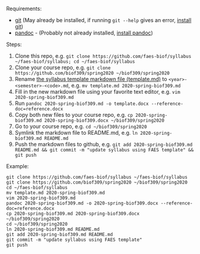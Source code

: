 Requirements:
- [git](https://git-scm.com/) (May already be installed, if running `git --help` gives an error, [install git](https://www.atlassian.com/git/tutorials/install-git))
- [pandoc](https://pandoc.org/) - (Probably not already installed, [install pandoc](https://pandoc.org/installing.html))

Steps:
1. Clone this repo, e.g. `git clone https://github.com/faes-biof/syllabus ~/faes-biof/syllabus; cd ~/faes-biof/syllabus`
2. Clone your course repo, e.g. `git clone https://github.com/biof309/spring2020 ~/biof309/spring2020`
3. Rename [the syllabus template markdown file (template.md)](/template.md) to `<year>-<semester>-<code>.md`, e.g. `mv template.md 2020-spring-biof309.md`
4. Fill in the new markdown file using your favorite text editor, e.g. `vim 2020-spring-biof309.md`
5. Run `pandoc 2020-spring-biof309.md -o template.docx --reference-doc=reference.docx`
6. Copy both new files to your course repo, e.g. `cp 2020-spring-biof309.md 2020-spring-biof309.docx ~/biof309/spring2020`
7. Go to your course repo, e.g. `cd ~/biof309/spring2020`
8. Symlink the markdown file to README.md, e.g. `ln 2020-spring-biof309.md README.md`
9. Push the markdown files to github, e.g. `git add 2020-spring-biof309.md README.md && git commit -m "update syllabus using FAES template" && git push`

Example:
```
git clone https://github.com/faes-biof/syllabus ~/faes-biof/syllabus
git clone https://github.com/biof309/spring2020 ~/biof309/spring2020
cd ~/faes-biof/syllabus
mv template.md 2020-spring-biof309.md
vim 2020-spring-biof309.md
pandoc 2020-spring-biof309.md -o 2020-spring-biof309.docx --reference-doc=reference.docx
cp 2020-spring-biof309.md 2020-spring-biof309.docx ~/biof309/spring2020
cd ~/biof309/spring2020
ln 2020-spring-biof309.md README.md
git add 2020-spring-biof309.md README.md
git commit -m "update syllabus using FAES template"
git push
```




